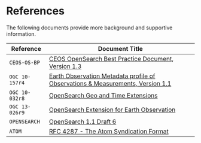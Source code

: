 # References

The following documents provide more background and supportive information.

| **Reference**  | **Document Title** | 
| -------- | --------- | 
| `CEOS-OS-BP` <a name="CEOS-OS-BP"></a> | [CEOS OpenSearch Best Practice Document, Version 1.3](https://ceos.org/document_management/Working_Groups/WGISS/Documents/WGISS%20Best%20Practices/EOS%20OpenSearch%20Best%20Practice.pdf) | 
| `OGC 10-157r4` <a name="OGC10-157r4"></a> | [Earth Observation Metadata profile of Observations & Measurements, Version 1.1](https://docs.ogc.org/is/10-157r4/10-157r4.html) | 
| `OGC 10-032r8` <a name="OGC10-032r8"></a> | [OpenSearch Geo and Time Extensions](https://portal.ogc.org/files/?artifact_id=56866) | 
| `OGC 13-026r9` <a name="OGC13-026r9"></a> | [OpenSearch Extension for Earth Observation](http://docs.opengeospatial.org/is/13-026r9/13-026r9.html) | 
| `OPENSEARCH` <a name="OPENSEARCH"></a>| [OpenSearch 1.1 Draft 6](https://github.com/dewitt/opensearch/blob/master/opensearch-1-1-draft-6.md) |
| `ATOM` <a name="ATOM"></a> | [RFC 4287 - The Atom Syndication Format](https://datatracker.ietf.org/doc/html/rfc4287) | 

